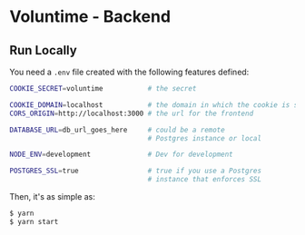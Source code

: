 # Voluntime - Backend

## Run Locally

You need a `.env` file created with the following features defined:

```bash
COOKIE_SECRET=voluntime           # the secret

COOKIE_DOMAIN=localhost           # the domain in which the cookie is set
CORS_ORIGIN=http://localhost:3000 # the url for the frontend

DATABASE_URL=db_url_goes_here     # could be a remote
                                  # Postgres instance or local

NODE_ENV=development              # Dev for development

POSTGRES_SSL=true                 # true if you use a Postgres
                                  # instance that enforces SSL
```

Then, it's as simple as:

```bash
$ yarn
$ yarn start
```